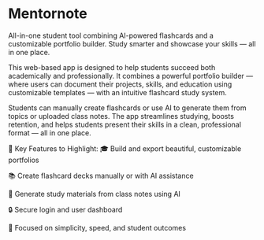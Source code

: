 # Mentornote
All-in-one student tool combining AI-powered flashcards and a customizable portfolio builder. Study smarter and showcase your skills — all in one place.


This web-based app is designed to help students succeed both academically and professionally. It combines a powerful portfolio builder — where users can document their projects, skills, and education using customizable templates — with an intuitive flashcard study system.

Students can manually create flashcards or use AI to generate them from topics or uploaded class notes. The app streamlines studying, boosts retention, and helps students present their skills in a clean, professional format — all in one place.

🔹 Key Features to Highlight:
🎓 Build and export beautiful, customizable portfolios

📚 Create flashcard decks manually or with AI assistance

🤖 Generate study materials from class notes using AI

🔒 Secure login and user dashboard

🧠 Focused on simplicity, speed, and student outcomes


